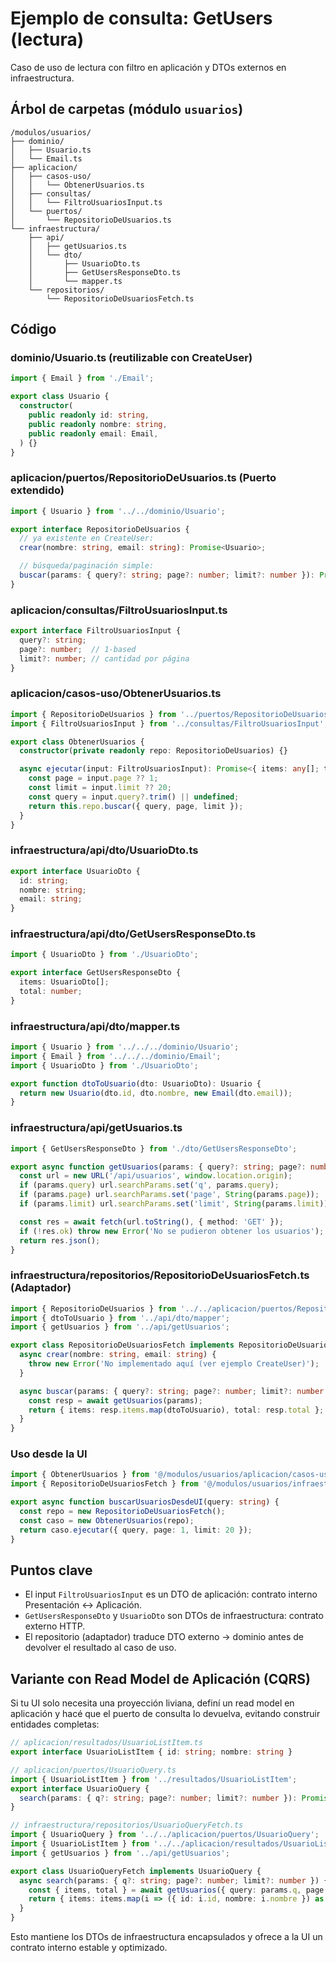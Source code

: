 # Ejemplo de consulta: GetUsers (lectura)

Caso de uso de lectura con filtro en aplicación y DTOs externos en infraestructura.

## Árbol de carpetas (módulo `usuarios`)

```
/modulos/usuarios/
├── dominio/
│   ├── Usuario.ts
│   └── Email.ts
├── aplicacion/
│   ├── casos-uso/
│   │   └── ObtenerUsuarios.ts
│   ├── consultas/
│   │   └── FiltroUsuariosInput.ts
│   └── puertos/
│       └── RepositorioDeUsuarios.ts
└── infraestructura/
    ├── api/
    │   ├── getUsuarios.ts
    │   └── dto/
    │       ├── UsuarioDto.ts
    │       ├── GetUsersResponseDto.ts
    │       └── mapper.ts
    └── repositorios/
        └── RepositorioDeUsuariosFetch.ts
```

## Código

### dominio/Usuario.ts (reutilizable con CreateUser)

```ts
import { Email } from './Email';

export class Usuario {
  constructor(
    public readonly id: string,
    public readonly nombre: string,
    public readonly email: Email,
  ) {}
}
```

### aplicacion/puertos/RepositorioDeUsuarios.ts (Puerto extendido)

```ts
import { Usuario } from '../../dominio/Usuario';

export interface RepositorioDeUsuarios {
  // ya existente en CreateUser:
  crear(nombre: string, email: string): Promise<Usuario>;

  // búsqueda/paginación simple:
  buscar(params: { query?: string; page?: number; limit?: number }): Promise<{ items: Usuario[]; total: number }>; 
}
```

### aplicacion/consultas/FiltroUsuariosInput.ts

```ts
export interface FiltroUsuariosInput {
  query?: string;
  page?: number;  // 1-based
  limit?: number; // cantidad por página
}
```

### aplicacion/casos-uso/ObtenerUsuarios.ts

```ts
import { RepositorioDeUsuarios } from '../puertos/RepositorioDeUsuarios';
import { FiltroUsuariosInput } from '../consultas/FiltroUsuariosInput';

export class ObtenerUsuarios {
  constructor(private readonly repo: RepositorioDeUsuarios) {}

  async ejecutar(input: FiltroUsuariosInput): Promise<{ items: any[]; total: number }> {
    const page = input.page ?? 1;
    const limit = input.limit ?? 20;
    const query = input.query?.trim() || undefined;
    return this.repo.buscar({ query, page, limit });
  }
}
```

### infraestructura/api/dto/UsuarioDto.ts

```ts
export interface UsuarioDto {
  id: string;
  nombre: string;
  email: string;
}
```

### infraestructura/api/dto/GetUsersResponseDto.ts

```ts
import { UsuarioDto } from './UsuarioDto';

export interface GetUsersResponseDto {
  items: UsuarioDto[];
  total: number;
}
```

### infraestructura/api/dto/mapper.ts

```ts
import { Usuario } from '../../../dominio/Usuario';
import { Email } from '../../../dominio/Email';
import { UsuarioDto } from './UsuarioDto';

export function dtoToUsuario(dto: UsuarioDto): Usuario {
  return new Usuario(dto.id, dto.nombre, new Email(dto.email));
}
```

### infraestructura/api/getUsuarios.ts

```ts
import { GetUsersResponseDto } from './dto/GetUsersResponseDto';

export async function getUsuarios(params: { query?: string; page?: number; limit?: number }): Promise<GetUsersResponseDto> {
  const url = new URL('/api/usuarios', window.location.origin);
  if (params.query) url.searchParams.set('q', params.query);
  if (params.page) url.searchParams.set('page', String(params.page));
  if (params.limit) url.searchParams.set('limit', String(params.limit));

  const res = await fetch(url.toString(), { method: 'GET' });
  if (!res.ok) throw new Error('No se pudieron obtener los usuarios');
  return res.json();
}
```

### infraestructura/repositorios/RepositorioDeUsuariosFetch.ts (Adaptador)

```ts
import { RepositorioDeUsuarios } from '../../aplicacion/puertos/RepositorioDeUsuarios';
import { dtoToUsuario } from '../api/dto/mapper';
import { getUsuarios } from '../api/getUsuarios';

export class RepositorioDeUsuariosFetch implements RepositorioDeUsuarios {
  async crear(nombre: string, email: string) {
    throw new Error('No implementado aquí (ver ejemplo CreateUser)');
  }

  async buscar(params: { query?: string; page?: number; limit?: number }) {
    const resp = await getUsuarios(params);
    return { items: resp.items.map(dtoToUsuario), total: resp.total };
  }
}
```

### Uso desde la UI

```ts
import { ObtenerUsuarios } from '@/modulos/usuarios/aplicacion/casos-uso/ObtenerUsuarios';
import { RepositorioDeUsuariosFetch } from '@/modulos/usuarios/infraestructura/repositorios/RepositorioDeUsuariosFetch';

export async function buscarUsuariosDesdeUI(query: string) {
  const repo = new RepositorioDeUsuariosFetch();
  const caso = new ObtenerUsuarios(repo);
  return caso.ejecutar({ query, page: 1, limit: 20 });
}
```

## Puntos clave

- El input `FiltroUsuariosInput` es un DTO de aplicación: contrato interno Presentación ↔ Aplicación.
- `GetUsersResponseDto` y `UsuarioDto` son DTOs de infraestructura: contrato externo HTTP.
- El repositorio (adaptador) traduce DTO externo → dominio antes de devolver el resultado al caso de uso.

## Variante con Read Model de Aplicación (CQRS)

Si tu UI solo necesita una proyección liviana, definí un read model en aplicación y hacé que el puerto de consulta lo devuelva, evitando construir entidades completas:

```ts
// aplicacion/resultados/UsuarioListItem.ts
export interface UsuarioListItem { id: string; nombre: string }

// aplicacion/puertos/UsuarioQuery.ts
import { UsuarioListItem } from '../resultados/UsuarioListItem';
export interface UsuarioQuery {
  search(params: { q?: string; page?: number; limit?: number }): Promise<{ items: UsuarioListItem[]; total: number }>;
}

// infraestructura/repositorios/UsuarioQueryFetch.ts
import { UsuarioQuery } from '../../aplicacion/puertos/UsuarioQuery';
import { UsuarioListItem } from '../../aplicacion/resultados/UsuarioListItem';
import { getUsuarios } from '../api/getUsuarios';

export class UsuarioQueryFetch implements UsuarioQuery {
  async search(params: { q?: string; page?: number; limit?: number }) {
    const { items, total } = await getUsuarios({ query: params.q, page: params.page, limit: params.limit });
    return { items: items.map(i => ({ id: i.id, nombre: i.nombre }) as UsuarioListItem), total };
  }
}
```

Esto mantiene los DTOs de infraestructura encapsulados y ofrece a la UI un contrato interno estable y optimizado.
